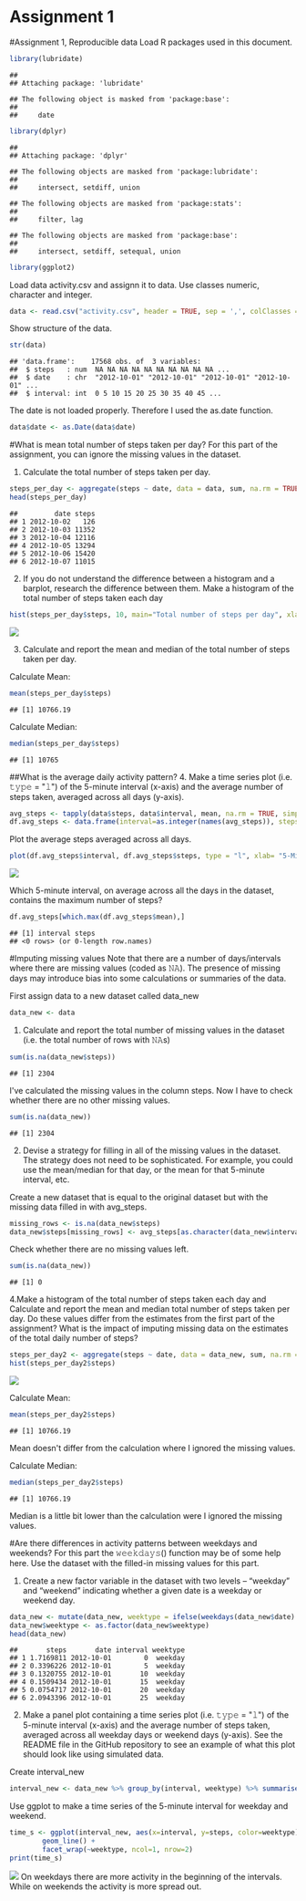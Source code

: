 # Assignment 1

#Assignment 1, Reproducible data
Load R packages used in this document. 

```r
library(lubridate)
```

```
## 
## Attaching package: 'lubridate'
```

```
## The following object is masked from 'package:base':
## 
##     date
```

```r
library(dplyr)
```

```
## 
## Attaching package: 'dplyr'
```

```
## The following objects are masked from 'package:lubridate':
## 
##     intersect, setdiff, union
```

```
## The following objects are masked from 'package:stats':
## 
##     filter, lag
```

```
## The following objects are masked from 'package:base':
## 
##     intersect, setdiff, setequal, union
```

```r
library(ggplot2)
```

Load data activity.csv and assignn it to data. Use classes numeric, character and integer.

```r
data <- read.csv("activity.csv", header = TRUE, sep = ',', colClasses = c("numeric", "character", "integer"))
```

Show structure of the data.

```r
str(data)
```

```
## 'data.frame':	17568 obs. of  3 variables:
##  $ steps   : num  NA NA NA NA NA NA NA NA NA NA ...
##  $ date    : chr  "2012-10-01" "2012-10-01" "2012-10-01" "2012-10-01" ...
##  $ interval: int  0 5 10 15 20 25 30 35 40 45 ...
```

The date is not loaded properly. Therefore I used the as.date function.

```r
data$date <- as.Date(data$date)
```

#What is mean total number of steps taken per day?
For this part of the assignment, you can ignore the missing values in the dataset.

1. Calculate the total number of steps taken per day.

```r
steps_per_day <- aggregate(steps ~ date, data = data, sum, na.rm = TRUE)
head(steps_per_day)
```

```
##         date steps
## 1 2012-10-02   126
## 2 2012-10-03 11352
## 3 2012-10-04 12116
## 4 2012-10-05 13294
## 5 2012-10-06 15420
## 6 2012-10-07 11015
```

2. If you do not understand the difference between a histogram and a barplot, research the difference between them. Make a histogram of the total number of steps taken each day

```r
hist(steps_per_day$steps, 10, main="Total number of steps per day", xlab="Steps")
```

![](PA1_template_files/figure-html/unnamed-chunk-6-1.png)<!-- -->

3. Calculate and report the mean and median of the total number of steps taken per day.

Calculate Mean:

```r
mean(steps_per_day$steps)
```

```
## [1] 10766.19
```

Calculate Median:

```r
median(steps_per_day$steps)
```

```
## [1] 10765
```

##What is the average daily activity pattern?
4. Make a time series plot (i.e. 𝚝𝚢𝚙𝚎 = "𝚕") of the 5-minute interval (x-axis) and the average number of steps taken, averaged across all days (y-axis).

```r
avg_steps <- tapply(data$steps, data$interval, mean, na.rm = TRUE, simplify = T)
df.avg_steps <- data.frame(interval=as.integer(names(avg_steps)), steps=avg_steps)
```

Plot the average steps averaged across all days.

```r
plot(df.avg_steps$interval, df.avg_steps$steps, type = "l", xlab= "5-Minute=Interval", main="Daily", ylab= "Average number of steps")
```

![](PA1_template_files/figure-html/unnamed-chunk-10-1.png)<!-- -->

Which 5-minute interval, on average across all the days in the dataset, contains the maximum number of steps?

```r
df.avg_steps[which.max(df.avg_steps$mean),]
```

```
## [1] interval steps   
## <0 rows> (or 0-length row.names)
```

#Imputing missing values
Note that there are a number of days/intervals where there are missing values (coded as 𝙽𝙰). The presence of missing days may introduce bias into some calculations or summaries of the data.

First assign data to a new dataset called data_new

```r
data_new <- data
```

1. Calculate and report the total number of missing values in the dataset (i.e. the total number of rows with 𝙽𝙰s)

```r
sum(is.na(data_new$steps))
```

```
## [1] 2304
```

I've calculated the missing values in the column steps. Now I have to check whether there are no other missing values. 

```r
sum(is.na(data_new))
```

```
## [1] 2304
```

2. Devise a strategy for filling in all of the missing values in the dataset. The strategy does not need to be sophisticated. For example, you could use the mean/median for that day, or the mean for that 5-minute interval, etc.

Create a new dataset that is equal to the original dataset but with the missing data filled in with avg_steps.

```r
missing_rows <- is.na(data_new$steps)
data_new$steps[missing_rows] <- avg_steps[as.character(data_new$interval[missing_rows])]
```

Check whether there are no missing values left.

```r
sum(is.na(data_new))
```

```
## [1] 0
```

4.Make a histogram of the total number of steps taken each day and Calculate and report the mean and median total number of steps taken per day. Do these values differ from the estimates from the first part of the assignment? What is the impact of imputing missing data on the estimates of the total daily number of steps?


```r
steps_per_day2 <- aggregate(steps ~ date, data = data_new, sum, na.rm = TRUE)
hist(steps_per_day2$steps)
```

![](PA1_template_files/figure-html/unnamed-chunk-17-1.png)<!-- -->

Calculate Mean:

```r
mean(steps_per_day2$steps)
```

```
## [1] 10766.19
```
Mean doesn't differ from the calculation where I ignored the missing values.

Calculate Median:

```r
median(steps_per_day2$steps)
```

```
## [1] 10766.19
```
Median is a little bit lower than the calculation were I ignored the missing values.

#Are there differences in activity patterns between weekdays and weekends?
For this part the 𝚠𝚎𝚎𝚔𝚍𝚊𝚢𝚜() function may be of some help here. Use the dataset with the filled-in missing values for this part.

1. Create a new factor variable in the dataset with two levels – “weekday” and “weekend” indicating whether a given date is a weekday or weekend day.

```r
data_new <- mutate(data_new, weektype = ifelse(weekdays(data_new$date) == "zaterdag" | weekdays(data_new$date) == "zondag", "weekend", "weekday"))
data_new$weektype <- as.factor(data_new$weektype)
head(data_new)
```

```
##       steps       date interval weektype
## 1 1.7169811 2012-10-01        0  weekday
## 2 0.3396226 2012-10-01        5  weekday
## 3 0.1320755 2012-10-01       10  weekday
## 4 0.1509434 2012-10-01       15  weekday
## 5 0.0754717 2012-10-01       20  weekday
## 6 2.0943396 2012-10-01       25  weekday
```

2. Make a panel plot containing a time series plot (i.e. 𝚝𝚢𝚙𝚎 = "𝚕") of the 5-minute interval (x-axis) and the average number of steps taken, averaged across all weekday days or weekend days (y-axis). See the README file in the GitHub repository to see an example of what this plot should look like using simulated data.

Create interval_new

```r
interval_new <- data_new %>% group_by(interval, weektype) %>% summarise(steps = mean(steps))
```

Use ggplot to make a time series of the 5-minute interval for weekday and weekend.

```r
time_s <- ggplot(interval_new, aes(x=interval, y=steps, color=weektype)) + 
        geom_line() + 
        facet_wrap(~weektype, ncol=1, nrow=2)
print(time_s)
```

![](PA1_template_files/figure-html/unnamed-chunk-22-1.png)<!-- -->
On weekdays there are more activity in the beginning of the intervals. While on weekends the activity is more spread out.
